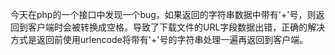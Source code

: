 今天在php的一个接口中发现一个bug，如果返回的字符串数据中带有'+'号，则返回到客户端时会被转换成空格。导致了下载文件的URL字段数据出错，正确的解决方式是返回前使用urlencode将带有'+'号的字符串处理一遍再返回到客户端。